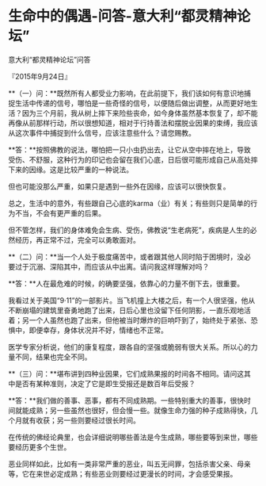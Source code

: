 # 生命中的偶遇-问答-意大利“都灵精神论坛”

意大利“都灵精神论坛”问答

『2015年9月24日』

**（一）问：**既然所有人都受业力影响，在此前提下，我们该如何有意识地捕捉生活中传递的信号，哪怕是一些奇怪的信号，以便随后做出调整，从而更好地生活？因为三个月前，我从树上摔下来险些丧命，如今身体虽然基本恢复了，却不能再像从前那样行动，所以很想知道，相对于行持善法和摆脱业因果的束缚，我应该从这次事件中捕捉到什么信号，应该注意些什么？请您赐教。

**答：**按照佛教的说法，哪怕把一只小虫扔出去，让它从空中摔在地上，导致受伤、不舒服，这种行为的印记也会留在我们心底，日后很可能形成自己从高处摔下来的因缘。这是比较严重的一种说法。

但也可能没那么严重，如果只是遇到一些外在因缘，应该可以很快恢复。

总之，生活中的意外，有些跟自己心底的karma（业）有关；有些则只是简单的行为不当，不会有更严重的后果。

但不管怎样，我们的身体难免会生病、受伤，佛教说“生老病死”，疾病是人生的必然经历，再正常不过，完全可以勇敢面对。

**（二）问：**当一个人处于极度痛苦中，或者跟其他人同时陷于困境时，没必要过于沉溺、深陷其中，而应该从中出离。请问我这样理解对吗？

**答：**人在最危难的时候，的确要坚强，依靠心的力量不倒下去，很重要。

我看过关于美国“9·11”的一部影片。当飞机撞上大楼之后，有一个人很坚强，他从不断崩塌的建筑里奋勇地跑了出来，日后心里也没留下任何阴影，一直乐观地活着；另一个人虽然也跑了出来，但他被当时爆炸的巨响吓到了，始终处于紧张、恐惧中，即便幸存，身体状况并不好，情绪也不正常。

医学专家分析说，他们的康复程度，跟各自的坚强或脆弱有很大关系。所以心的力量不同，结果也完全不同。

**（三）问：**堪布讲到四种业因果，它们成熟果报的时间各不相同。请问这其中是否有某种准则，决定了它是即生受报还是数百年后受报？

**答：**我们做的善事、恶事，都有不同成熟期。一些特别重大的善事，很快时间就能成熟；另一些虽然也很好，但会慢一些。就像生命力强的种子成熟得快，几个月就有收获；另一些则要经过很长时间。

在传统的佛经论典里，也会详细说明哪些善法是今生成熟，哪些要等到来世，哪些要经历更多个生世。

恶业同样如此，比如有一类非常严重的恶业，叫五无间罪，包括杀害父亲、母亲等，它在来世必定成熟；有些恶业则要经过更漫长的时间，才会感受果报。

